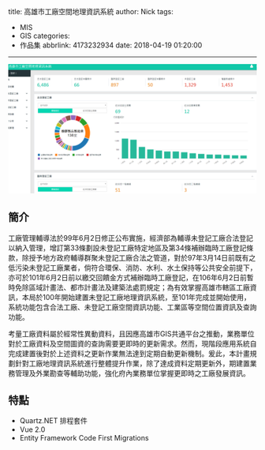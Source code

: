 title: 高雄市工廠空間地理資訊系統
author: Nick
tags:
  - MIS
  - GIS
categories:
  - 作品集
abbrlink: 4173232934
date: 2018-04-19 01:20:00
---
![](/images/img-27.png)

## 簡介
工廠管理輔導法於99年6月2日修正公布實施，經濟部為輔導未登記工廠合法登記以納入管理，增訂第33條劃設未登記工廠特定地區及第34條補辦臨時工廠登記條款，除授予地方政府輔導群聚未登記工廠合法之管道，對於97年3月14日前既有之低污染未登記工廠業者，倘符合環保、消防、水利、水土保持等公共安全前提下，亦可於101年6月2日前以繳交回饋金方式補辦臨時工廠登記，在106年6月2日前暫時免除區域計畫法、都市計畫法及建築法處罰規定；為有效掌握高雄市轄區工廠資訊，本局於100年開始建置未登記工廠地理資訊系統，至101年完成並開始使用，系統功能包含合法工廠、未登記工廠空間資訊功能、工業區等空間位置資訊及查詢功能。

考量工廠資料屬於經常性異動資料，且因應高雄市GIS共通平台之推動，業務單位對於工廠資料及空間圖資的查詢需要更即時的更新需求。然而，現階段應用系統自完成建置後對於上述資料之更新作業無法達到定期自動更新機制。爰此，本計畫規劃針對工廠地理資訊系統進行整體提升作業，除了達成資料定期更新外，期建置業務管理及外業勘查等輔助功能，強化府內業務單位掌握更即時之工廠發展資訊。

## 特點
- Quartz.NET 排程套件
- Vue 2.0
- Entity Framework Code First Migrations